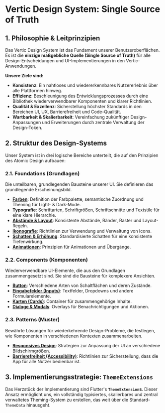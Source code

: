 
# Vertic Design System: Single Source of Truth

## 1. Philosophie & Leitprinzipien

Das Vertic Design System ist das Fundament unserer Benutzeroberflächen. Es ist die **einzige maßgebliche Quelle (Single Source of Truth)** für alle Design-Entscheidungen und UI-Implementierungen in den Vertic-Anwendungen.

**Unsere Ziele sind:**

*   **Konsistenz**: Ein nahtloses und wiedererkennbares Nutzererlebnis über alle Plattformen hinweg.
*   **Effizienz**: Beschleunigung des Entwicklungsprozesses durch eine Bibliothek wiederverwendbarer Komponenten und klarer Richtlinien.
*   **Qualität & Exzellenz**: Sicherstellung höchster Standards in den Bereichen UI, UX, Barrierefreiheit und Code-Qualität.
*   **Wartbarkeit & Skalierbarkeit**: Vereinfachung zukünftiger Design-Anpassungen und Erweiterungen durch zentrale Verwaltung der Design-Token.

## 2. Struktur des Design-Systems

Unser System ist in drei logische Bereiche unterteilt, die auf den Prinzipien des Atomic Design aufbauen:

### 2.1. Foundations (Grundlagen)

Die unteilbaren, grundlegenden Bausteine unserer UI. Sie definieren das grundlegende Erscheinungsbild.

*   **[Farben](./foundations/01_colors.md)**: Definition der Farbpalette, semantische Zuordnung und Theming für Light- & Dark-Mode.
*   **[Typografie](./foundations/02_typography.md)**: Schriftarten, Schriftgrößen, Schriftschnitte und Textstile für eine klare Hierarchie.
*   **[Abstände & Layout](./foundations/03_spacing_and_layout.md)**: Konsistente Abstände, Ränder, Raster und Layout-Regeln.
*   **[Ikonografie](./foundations/04_iconography.md)**: Richtlinien zur Verwendung und Verwaltung von Icons.
*   **[Schatten & Erhöhung](./foundations/05_shadows_and_elevation.md)**: Standardisierte Schatten für eine konsistente Tiefenwirkung.
*   **[Animationen](./foundations/06_animations.md)**: Prinzipien für Animationen und Übergänge.

### 2.2. Components (Komponenten)

Wiederverwendbare UI-Elemente, die aus den Grundlagen zusammengesetzt sind. Sie sind die Bausteine für komplexere Ansichten.

*   **[Button](./components/01_buttons.md)**: Verschiedene Arten von Schaltflächen und deren Zustände.
*   **[Eingabefelder (Inputs)](./components/02_inputs.md)**: Textfelder, Dropdowns und andere Formularelemente.
*   **[Karten (Cards)](./components/03_cards.md)**: Container für zusammengehörige Inhalte.
*   **[Dialoge & Modals](./components/04_dialogs.md)**: Overlays für Benachrichtigungen und Aktionen.

### 2.3. Patterns (Muster)

Bewährte Lösungen für wiederkehrende Design-Probleme, die festlegen, wie Komponenten in verschiedenen Kontexten zusammenarbeiten.

*   **[Responsives Design](./patterns/01_responsive_design.md)**: Strategien zur Anpassung der UI an verschiedene Bildschirmgrößen.
*   **[Barrierefreiheit (Accessibility)](./patterns/02_accessibility.md)**: Richtlinien zur Sicherstellung, dass die App für alle Nutzer bedienbar ist.

## 3. Implementierungsstrategie: `ThemeExtensions`

Das Herzstück der Implementierung sind Flutter's **`ThemeExtension`s**. Dieser Ansatz ermöglicht uns, ein vollständig typisiertes, skalierbares und zentral verwaltetes Theming-System zu erstellen, das weit über die Standard-`ThemeData` hinausgeht. 